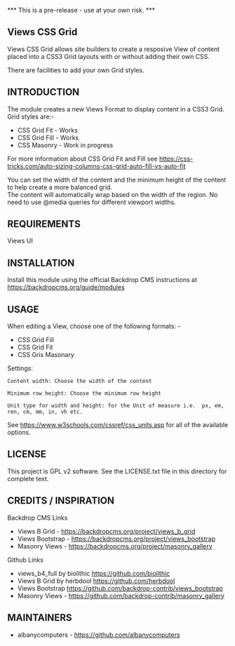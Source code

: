 *** This is a pre-release - use at your own risk. ***


Views CSS Grid
------------------------

Views CSS Grid allows site builders to create a resposive View of content placed into a CSS3 Grid layouts with or without adding their own CSS.

There are facilities to add your own Grid styles.


INTRODUCTION
------------

The module creates a new Views Format to display content in a CSS3 Grid.  
Grid styles are:-

 - CSS Grid Fit   - Works
 - CSS Grid Fill  - Works
 - CSS Masonry    - Work in progress


For more information about CSS Grid Fit and Fill see https://css-tricks.com/auto-sizing-columns-css-grid-auto-fill-vs-auto-fit


You can set the width of the content and the minimum height of the content to help create a more balanced grid.  
The content will automatically wrap based on the width of the region.  No need to use @media queries for different viewport widths.


REQUIREMENTS
------------

Views UI


INSTALLATION
------------

Install this module using the official Backdrop CMS instructions at https://backdropcms.org/guide/modules


USAGE
-----

When editing a View, choose one of the following formats: -

 - CSS Grid Fill
 - CSS Grid Fit
 - CSS Gris Masonary

Settings: 

    Content width: Choose the width of the content

    Minimum row height: Choose the minimum row height

    Unit type for width and height: for the Unit of measure i.e.  px, em, ren, cm, mm, in, vh etc.

See https://www.w3schools.com/cssref/css_units.asp for all of the available options.

LICENSE
-------

This project is GPL v2 software. See the LICENSE.txt file in this directory for complete text.

CREDITS / INSPIRATION
---------------------
Backdrop CMS Links
 - Views B Grid - https://backdropcms.org/project/views_b_grid
 - Views Bootstrap - https://backdropcms.org/project/views_bootstrap
 - Masonry Views - https://backdropcms.org/project/masonry_gallery

Github Links
 - views_b4_full by biolithic <https://github.com/biolithic>
 - Views B Grid by herbdool https://github.com/herbdool
 - Views Bootstrap https://github.com/backdrop-contrib/views_bootstrap
 - Masonry Views - https://github.com/backdrop-contrib/masonry_gallery

MAINTAINERS
-----------

 - albanycomputers - https://github.com/albanycomputers
